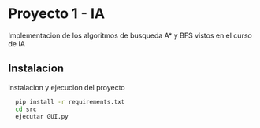 # Proyecto 1 - IA

Implementacion de los algoritmos de busqueda A\* y BFS vistos en el curso de IA

## Instalacion

instalacion y ejecucion del proyecto

```bash
  pip install -r requirements.txt
  cd src
  ejecutar GUI.py
```
